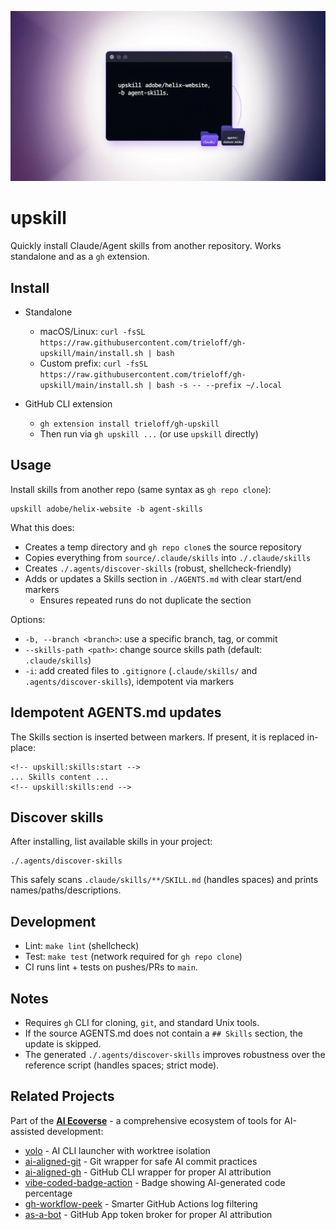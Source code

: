 ![Upskill – Install Agent Skills](hero-banner.jpeg)

# upskill

Quickly install Claude/Agent skills from another repository. Works standalone and as a `gh` extension.

## Install

- Standalone
  - macOS/Linux: `curl -fsSL https://raw.githubusercontent.com/trieloff/gh-upskill/main/install.sh | bash`
  - Custom prefix: `curl -fsSL https://raw.githubusercontent.com/trieloff/gh-upskill/main/install.sh | bash -s -- --prefix ~/.local`

- GitHub CLI extension
  - `gh extension install trieloff/gh-upskill`
  - Then run via `gh upskill ...` (or use `upskill` directly)

## Usage

Install skills from another repo (same syntax as `gh repo clone`):

```
upskill adobe/helix-website -b agent-skills
```

What this does:
- Creates a temp directory and `gh repo clone`s the source repository
- Copies everything from `source/.claude/skills` into `./.claude/skills`
- Creates `./.agents/discover-skills` (robust, shellcheck-friendly)
- Adds or updates a Skills section in `./AGENTS.md` with clear start/end markers
  - Ensures repeated runs do not duplicate the section

Options:
- `-b, --branch <branch>`: use a specific branch, tag, or commit
- `--skills-path <path>`: change source skills path (default: `.claude/skills`)
- `-i`: add created files to `.gitignore` (`.claude/skills/` and `.agents/discover-skills`), idempotent via markers

## Idempotent AGENTS.md updates

The Skills section is inserted between markers. If present, it is replaced in-place:

```
<!-- upskill:skills:start -->
... Skills content ...
<!-- upskill:skills:end -->
```

## Discover skills

After installing, list available skills in your project:

```
./.agents/discover-skills
```

This safely scans `.claude/skills/**/SKILL.md` (handles spaces) and prints names/paths/descriptions.

## Development

- Lint: `make lint` (shellcheck)
- Test: `make test` (network required for `gh repo clone`)
- CI runs lint + tests on pushes/PRs to `main`.

## Notes

- Requires `gh` CLI for cloning, `git`, and standard Unix tools.
- If the source AGENTS.md does not contain a `## Skills` section, the update is skipped.
- The generated `./.agents/discover-skills` improves robustness over the reference script (handles spaces; strict mode).

## Related Projects

Part of the **[AI Ecoverse](https://github.com/trieloff/ai-ecoverse)** - a comprehensive ecosystem of tools for AI-assisted development:
- [yolo](https://github.com/trieloff/yolo) - AI CLI launcher with worktree isolation
- [ai-aligned-git](https://github.com/trieloff/ai-aligned-git) - Git wrapper for safe AI commit practices
- [ai-aligned-gh](https://github.com/trieloff/ai-aligned-gh) - GitHub CLI wrapper for proper AI attribution
- [vibe-coded-badge-action](https://github.com/trieloff/vibe-coded-badge-action) - Badge showing AI-generated code percentage
- [gh-workflow-peek](https://github.com/trieloff/gh-workflow-peek) - Smarter GitHub Actions log filtering
- [as-a-bot](https://github.com/trieloff/as-a-bot) - GitHub App token broker for proper AI attribution
